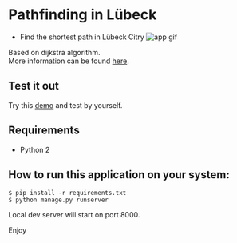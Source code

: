 # Pathfinding in Lübeck 

- Find the shortest path in Lübeck Citry
![app gif](./static/img/screenshot1.png)

Based on dijkstra algorithm.  
More information can be found [here](https://en.wikipedia.org/wiki/Dijkstra%27s_algorithm#Pseudocode).

## Test it out

Try this [demo](https://pathfindyr.herokuapp.com/) and test by yourself.

## Requirements

- Python 2

## How to run this application on your system: 
 ```
 $ pip install -r requirements.txt
 $ python manage.py runserver
 ``` 
 Local dev server will start on port 8000.

 Enjoy